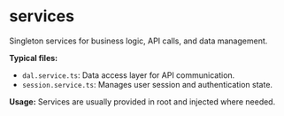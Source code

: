 # services

Singleton services for business logic, API calls, and data management.

**Typical files:**
- `dal.service.ts`: Data access layer for API communication.
- `session.service.ts`: Manages user session and authentication state.

**Usage:**
Services are usually provided in root and injected where needed.
